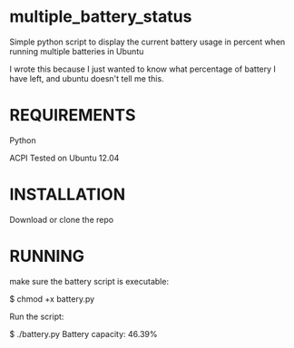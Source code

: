 multiple_battery_status
=======================

Simple python script to display the current battery usage in percent when 
running multiple batteries in Ubuntu

I wrote this because I just wanted to know what percentage of battery I have
left, and ubuntu doesn't tell me this.

REQUIREMENTS
============

Python

ACPI
Tested on Ubuntu 12.04


INSTALLATION
============

Download or clone the repo


RUNNING
=======

make sure the battery script is executable:

$ chmod +x battery.py
 
 
Run the script:

$ ./battery.py
Battery capacity: 46.39%


